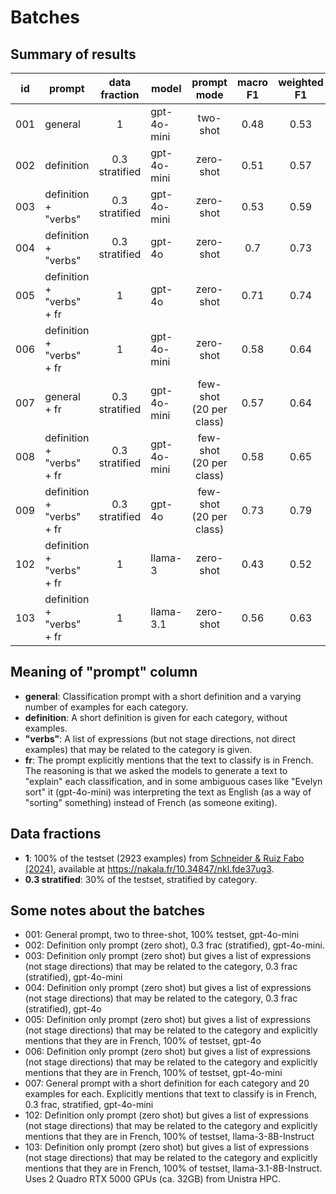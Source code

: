 # Batches

## Summary of results
| id  | prompt                    | data<br/>fraction  | model       |       prompt<br/>mode       | macro<br/>F1 | weighted<br/>F1 | acc  |
|-----|---------------------------|:------------------:|-------------|:---------------------------:|:------------:|:---------------:|:----:|
| 001 | general                   |         1          | gpt-4o-mini |          two-shot           |     0.48     |      0.53       | 0.52 |
| 002 | definition                | 0.3<br/>stratified | gpt-4o-mini |          zero-shot          |     0.51     |      0.57       | 0.57 |
| 003 | definition + "verbs"      | 0.3<br/>stratified | gpt-4o-mini |          zero-shot          |     0.53     |      0.59       | 0.57 |
| 004 | definition + "verbs"      | 0.3<br/>stratified | gpt-4o      |          zero-shot          |     0.7      |      0.73       | 0.72 |
| 005 | definition + "verbs" + fr |         1          | gpt-4o      |          zero-shot          |     0.71     |      0.74       | 0.73 |
| 006 | definition + "verbs" + fr |         1          | gpt-4o-mini |          zero-shot          |     0.58     |      0.64       | 0.61 |
| 007 | general + fr              | 0.3<br/>stratified | gpt-4o-mini | few-shot<br/>(20 per class) |     0.57     |      0.64       | 0.63 |
| 008 | definition + "verbs" + fr  | 0.3<br/>stratified | gpt-4o-mini | few-shot<br/>(20 per class) |     0.58     |      0.65       | 0.67 |
| 009 | definition + "verbs" + fr  | 0.3<br/>stratified | gpt-4o | few-shot<br/>(20 per class) |     0.73     |      0.79       | 0.78 |
| 102 | definition + "verbs" + fr |         1          | llama-3     |          zero-shot          |     0.43     |      0.52       | 0.49 |
| 103 | definition + "verbs" + fr |         1          | llama-3.1   |          zero-shot          |     0.56     |      0.63       | 0.61 |


## Meaning of "prompt" column
- **general**: Classification prompt with a short definition and a varying number of examples for each category.
- **definition**: A short definition is given for each category, without examples.
- **"verbs"**: A list of expressions (but not stage directions, not direct examples) that may be related to the category is given.
- **fr**: The prompt explicitly mentions that the text to classify is in French. The reasoning is that we asked the models to generate a text to "explain" each classification, and in some ambiguous cases like "Evelyn sort" it (gpt-4o-mini) was interpreting the text as English (as a way of "sorting" something) instead of French (as someone exiting).

## Data fractions

- **1**: 100% of the testset (2923 examples) from [Schneider & Ruiz Fabo (2024)](https://aclanthology.org/2024.latechclfl-1.28/), available at https://nakala.fr/10.34847/nkl.fde37ug3.
- **0.3 stratified**: 30% of the testset, stratified by category.

## Some notes about the batches

- 001: General prompt, two to three-shot, 100% testset, gpt-4o-mini
- 002: Definition only prompt (zero shot), 0.3 frac (stratified), gpt-4o-mini.
- 003: Definition only prompt (zero shot) but gives a list of expressions (not stage directions) that may be related to the category, 0.3 frac (stratified), gpt-4o-mini
- 004: Definition only prompt (zero shot) but gives a list of expressions (not stage directions) that may be related to the category, 0.3 frac (stratified), gpt-4o
- 005: Definition only prompt (zero shot) but gives a list of expressions (not stage directions) that may be related to the category and explicitly mentions that they are in French, 100% of testset, gpt-4o
- 006: Definition only prompt (zero shot) but gives a list of expressions (not stage directions) that may be related to the category and explicitly mentions that they are in French, 100% of testset, gpt-4o-mini
- 007: General prompt with a short definition for each category and 20 examples for each. Explicitly mentions that text to classify is in French, 0.3 frac, stratified, gpt-4o-mini
- 102: Definition only prompt (zero shot) but gives a list of expressions (not stage directions) that may be related to the category and explicitly mentions that they are in French, 100% of testset, llama-3-8B-Instruct
- 103: Definition only prompt (zero shot) but gives a list of expressions (not stage directions) that may be related to the category and explicitly mentions that they are in French, 100% of testset, llama-3.1-8B-Instruct. Uses 2 Quadro RTX 5000 GPUs (ca. 32GB) from Unistra HPC.

